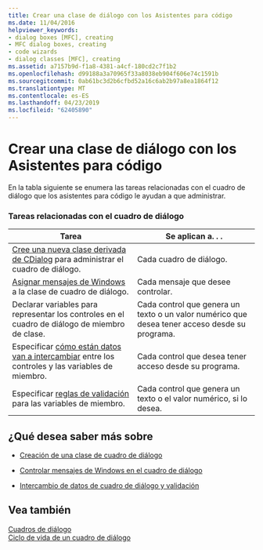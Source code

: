 ```yaml
---
title: Crear una clase de diálogo con los Asistentes para código
ms.date: 11/04/2016
helpviewer_keywords:
- dialog boxes [MFC], creating
- MFC dialog boxes, creating
- code wizards
- dialog classes [MFC], creating
ms.assetid: a7157b9d-f1a8-4381-a4cf-180cd2c7f1b2
ms.openlocfilehash: d99188a3a70965f33a8038eb904f606e74c1591b
ms.sourcegitcommit: 0ab61bc3d2b6cfbd52a16c6ab2b97a8ea1864f12
ms.translationtype: MT
ms.contentlocale: es-ES
ms.lasthandoff: 04/23/2019
ms.locfileid: "62405890"
---
```

# <a name="creating-a-dialog-class-with-code-wizards"></a>Crear una clase de diálogo con los Asistentes para código

En la tabla siguiente se enumera las tareas relacionadas con el cuadro de diálogo que los asistentes para código le ayudan a que administrar.

### <a name="dialog-related-tasks"></a>Tareas relacionadas con el cuadro de diálogo

|Tarea|Se aplican a. . .|
|----------|--------------------|
|[Cree una nueva clase derivada de CDialog](../mfc/creating-your-dialog-class.md) para administrar el cuadro de diálogo.|Cada cuadro de diálogo.|
|[Asignar mensajes de Windows](../mfc/handling-windows-messages-in-your-dialog-box.md) a la clase de cuadro de diálogo.|Cada mensaje que desee controlar.|
|Declarar variables para representar los controles en el cuadro de diálogo de miembro de clase.|Cada control que genera un texto o un valor numérico que desea tener acceso desde su programa.|
|Especificar [cómo están datos van a intercambiar](../mfc/dialog-data-exchange-and-validation.md) entre los controles y las variables de miembro.|Cada control que desea tener acceso desde su programa.|
|Especificar [reglas de validación](../mfc/dialog-data-exchange-and-validation.md) para las variables de miembro.|Cada control que genera un texto o el valor numérico, si lo desea.|

## <a name="what-do-you-want-to-know-more-about"></a>¿Qué desea saber más sobre

- [Creación de una clase de cuadro de diálogo](../mfc/creating-your-dialog-class.md)

- [Controlar mensajes de Windows en el cuadro de diálogo](../mfc/handling-windows-messages-in-your-dialog-box.md)

- [Intercambio de datos de cuadro de diálogo y validación](../mfc/dialog-data-exchange-and-validation.md)

## <a name="see-also"></a>Vea también

[Cuadros de diálogo](../mfc/dialog-boxes.md)<br/>
[Ciclo de vida de un cuadro de diálogo](../mfc/life-cycle-of-a-dialog-box.md)
